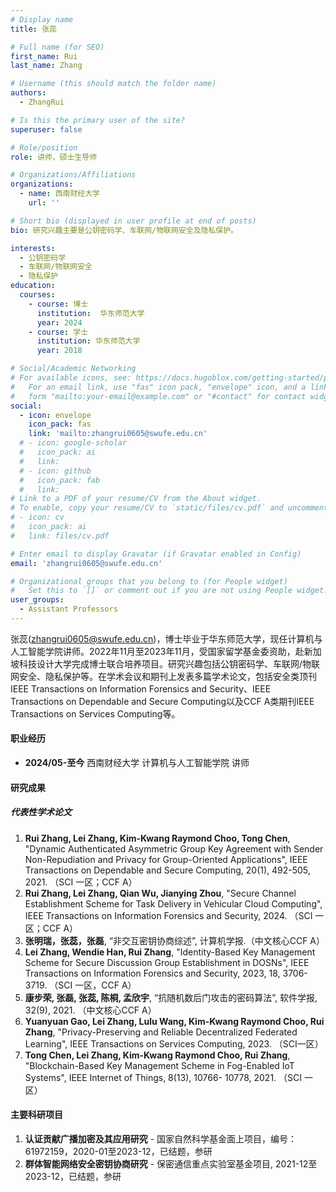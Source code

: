 ```yaml
---
# Display name
title: 张蕊

# Full name (for SEO)
first_name: Rui
last_name: Zhang

# Username (this should match the folder name)
authors:
  - ZhangRui

# Is this the primary user of the site?
superuser: false

# Role/position
role: 讲师，硕士生导师

# Organizations/Affiliations
organizations:
  - name: 西南财经大学
    url: ''

# Short bio (displayed in user profile at end of posts)
bio: 研究兴趣主要是公钥密码学、车联网/物联网安全及隐私保护。

interests:
  - 公钥密码学
  - 车联网/物联网安全
  - 隐私保护
education:
  courses:
    - course: 博士
      institution:  华东师范大学
      year: 2024
    - course: 学士
      institution: 华东师范大学
      year: 2018

# Social/Academic Networking
# For available icons, see: https://docs.hugoblox.com/getting-started/page-builder/#icons
#   For an email link, use "fas" icon pack, "envelope" icon, and a link in the
#   form "mailto:your-email@example.com" or "#contact" for contact widget.
social:
  - icon: envelope
    icon_pack: fas
    link: 'mailto:zhangrui0605@swufe.edu.cn'
  # - icon: google-scholar
  #   icon_pack: ai
  #   link: 
  # - icon: github
  #   icon_pack: fab
  #   link: 
# Link to a PDF of your resume/CV from the About widget.
# To enable, copy your resume/CV to `static/files/cv.pdf` and uncomment the lines below.
# - icon: cv
#   icon_pack: ai
#   link: files/cv.pdf

# Enter email to display Gravatar (if Gravatar enabled in Config)
email: 'zhangrui0605@swufe.edu.cn'

# Organizational groups that you belong to (for People widget)
#   Set this to `[]` or comment out if you are not using People widget.
user_groups:
  - Assistant Professors
---
```


张蕊(zhangrui0605@swufe.edu.cn)，博士毕业于华东师范大学，现任计算机与人工智能学院讲师。2022年11月至2023年11月，受国家留学基金委资助，赴新加坡科技设计大学完成博士联合培养项目。研究兴趣包括公钥密码学、车联网/物联网安全、隐私保护等。在学术会议和期刊上发表多篇学术论文，包括安全类顶刊IEEE Transactions on Information Forensics and Security、IEEE Transactions on Dependable and Secure Computing以及CCF A类期刊IEEE Transactions on Services Computing等。


#### 职业经历
- **2024/05-至今** 西南财经大学 计算机与人工智能学院 讲师

#### 研究成果

##### 代表性学术论文

1. **Rui Zhang, Lei Zhang, Kim-Kwang Raymond Choo, Tong Chen**, "Dynamic Authenticated Asymmetric Group Key Agreement with Sender Non-Repudiation and Privacy for Group-Oriented Applications", IEEE Transactions on Dependable and Secure Computing, 20(1), 492-505, 2021. （SCI 一区；CCF A）
2. **Rui Zhang, Lei Zhang, Qian Wu, Jianying Zhou**, "Secure Channel Establishment Scheme for Task Delivery in Vehicular Cloud Computing", IEEE Transactions on Information Forensics and Security, 2024. （SCI 一区；CCF A）
3. **张明瑞，张蕊，张磊**, “非交互密钥协商综述”, 计算机学报.（中文核心CCF A）
4. **Lei Zhang, Wendie Han, Rui Zhang**, "Identity-Based Key Management Scheme for Secure Discussion Group Establishment in DOSNs", IEEE Transactions on Information Forensics and Security, 2023, 18, 3706-3719. （SCI 一区，CCF A）
5. **康步荣, 张磊, 张蕊, 陈桐, 孟欣宇**, “抗随机数后门攻击的密码算法”, 软件学报, 32(9), 2021. （中文核心CCF A）
6. **Yuanyuan Gao, Lei Zhang, Lulu Wang, Kim-Kwang Raymond Choo, Rui Zhang**, "Privacy-Preserving and Reliable Decentralized Federated Learning", IEEE Transactions on Services Computing, 2023. （SCI一区）
7. **Tong Chen, Lei Zhang, Kim-Kwang Raymond Choo, Rui Zhang**, "Blockchain-Based Key Management Scheme in Fog-Enabled IoT Systems", IEEE Internet of Things, 8(13), 10766- 10778, 2021. （SCI 一区）

#### 主要科研项目

1. **认证贡献广播加密及其应用研究** - 国家自然科学基金面上项目，编号：61972159，2020-01至2023-12，已结题，参研
2. **群体智能网络安全密钥协商研究** - 保密通信重点实验室基金项目, 2021-12至2023-12，已结题，参研